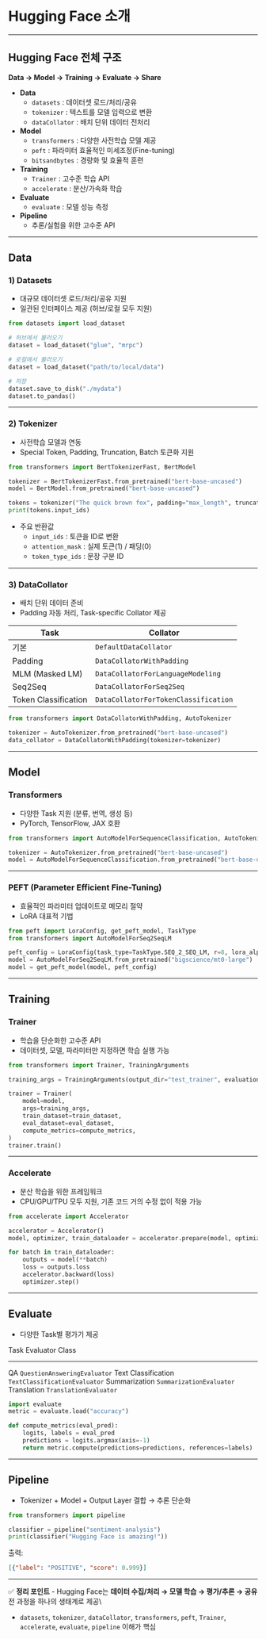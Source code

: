 # Hugging Face 소개

------------------------------------------------------------------------

## Hugging Face 전체 구조

**Data → Model → Training → Evaluate → Share**

-   **Data**
    -   `datasets` : 데이터셋 로드/처리/공유
    -   `tokenizer` : 텍스트를 모델 입력으로 변환
    -   `dataCollator` : 배치 단위 데이터 전처리
-   **Model**
    -   `transformers` : 다양한 사전학습 모델 제공
    -   `peft` : 파라미터 효율적인 미세조정(Fine-tuning)
    -   `bitsandbytes` : 경량화 및 효율적 훈련
-   **Training**
    -   `Trainer` : 고수준 학습 API
    -   `accelerate` : 분산/가속화 학습
-   **Evaluate**
    -   `evaluate` : 모델 성능 측정
-   **Pipeline**
    -   추론/실험을 위한 고수준 API

------------------------------------------------------------------------

## Data

### 1) Datasets

-   대규모 데이터셋 로드/처리/공유 지원
-   일관된 인터페이스 제공 (허브/로컬 모두 지원)

``` python
from datasets import load_dataset

# 허브에서 불러오기
dataset = load_dataset("glue", "mrpc")

# 로컬에서 불러오기
dataset = load_dataset("path/to/local/data")

# 저장
dataset.save_to_disk("./mydata")
dataset.to_pandas()
```

------------------------------------------------------------------------

### 2) Tokenizer

-   사전학습 모델과 연동
-   Special Token, Padding, Truncation, Batch 토큰화 지원

``` python
from transformers import BertTokenizerFast, BertModel

tokenizer = BertTokenizerFast.from_pretrained("bert-base-uncased")
model = BertModel.from_pretrained("bert-base-uncased")

tokens = tokenizer("The quick brown fox", padding="max_length", truncation=True)
print(tokens.input_ids)
```

-   주요 반환값
    -   `input_ids` : 토큰을 ID로 변환
    -   `attention_mask` : 실제 토큰(1) / 패딩(0)
    -   `token_type_ids` : 문장 구분 ID

------------------------------------------------------------------------

### 3) DataCollator

- 배치 단위 데이터 준비  
- Padding 자동 처리, Task-specific Collator 제공  

| Task                   | Collator                                |
|------------------------|------------------------------------------|
| 기본                   | `DefaultDataCollator`                   |
| Padding                | `DataCollatorWithPadding`               |
| MLM (Masked LM)        | `DataCollatorForLanguageModeling`        |
| Seq2Seq                | `DataCollatorForSeq2Seq`                |
| Token Classification   | `DataCollatorForTokenClassification`     |

``` python
from transformers import DataCollatorWithPadding, AutoTokenizer

tokenizer = AutoTokenizer.from_pretrained("bert-base-uncased")
data_collator = DataCollatorWithPadding(tokenizer=tokenizer)
```

------------------------------------------------------------------------

## Model

### Transformers

-   다양한 Task 지원 (분류, 번역, 생성 등)
-   PyTorch, TensorFlow, JAX 호환

``` python
from transformers import AutoModelForSequenceClassification, AutoTokenizer

tokenizer = AutoTokenizer.from_pretrained("bert-base-uncased")
model = AutoModelForSequenceClassification.from_pretrained("bert-base-uncased", num_labels=2)
```

------------------------------------------------------------------------

### PEFT (Parameter Efficient Fine-Tuning)

-   효율적인 파라미터 업데이트로 메모리 절약
-   LoRA 대표적 기법

``` python
from peft import LoraConfig, get_peft_model, TaskType
from transformers import AutoModelForSeq2SeqLM

peft_config = LoraConfig(task_type=TaskType.SEQ_2_SEQ_LM, r=8, lora_alpha=32, lora_dropout=0.1)
model = AutoModelForSeq2SeqLM.from_pretrained("bigscience/mt0-large")
model = get_peft_model(model, peft_config)
```

------------------------------------------------------------------------

## Training

### Trainer

-   학습을 단순화한 고수준 API
-   데이터셋, 모델, 파라미터만 지정하면 학습 실행 가능

``` python
from transformers import Trainer, TrainingArguments

training_args = TrainingArguments(output_dir="test_trainer", evaluation_strategy="epoch")

trainer = Trainer(
    model=model,
    args=training_args,
    train_dataset=train_dataset,
    eval_dataset=eval_dataset,
    compute_metrics=compute_metrics,
)
trainer.train()
```

------------------------------------------------------------------------

### Accelerate

-   분산 학습을 위한 프레임워크
-   CPU/GPU/TPU 모두 지원, 기존 코드 거의 수정 없이 적용 가능

``` python
from accelerate import Accelerator

accelerator = Accelerator()
model, optimizer, train_dataloader = accelerator.prepare(model, optimizer, train_dataloader)

for batch in train_dataloader:
    outputs = model(**batch)
    loss = outputs.loss
    accelerator.backward(loss)
    optimizer.step()
```

------------------------------------------------------------------------

## Evaluate

-   다양한 Task별 평가기 제공

  Task                  Evaluator Class
  --------------------- -------------------------------
  QA                    `QuestionAnsweringEvaluator`
  Text Classification   `TextClassificationEvaluator`
  Summarization         `SummarizationEvaluator`
  Translation           `TranslationEvaluator`

``` python
import evaluate
metric = evaluate.load("accuracy")

def compute_metrics(eval_pred):
    logits, labels = eval_pred
    predictions = logits.argmax(axis=-1)
    return metric.compute(predictions=predictions, references=labels)
```

------------------------------------------------------------------------

## Pipeline

-   Tokenizer + Model + Output Layer 결합 → 추론 단순화

``` python
from transformers import pipeline

classifier = pipeline("sentiment-analysis")
print(classifier("Hugging Face is amazing!"))
```

출력:

``` json
[{"label": "POSITIVE", "score": 0.999}]
```

------------------------------------------------------------------------

✅ **정리 포인트** - Hugging Face는 **데이터 수집/처리 → 모델 학습 →
평가/추론 → 공유** 전 과정을 하나의 생태계로 제공\
- `datasets`, `tokenizer`, `dataCollator`, `transformers`, `peft`,
`Trainer`, `accelerate`, `evaluate`, `pipeline` 이해가 핵심
